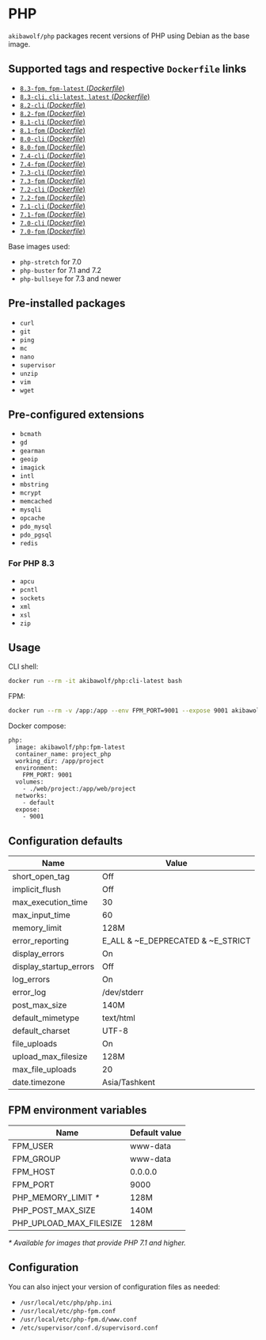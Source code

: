 # PHP

`akibawolf/php` packages recent versions of PHP using Debian as the base image.

## Supported tags and respective `Dockerfile` links

- [`8.3-fpm`, `fpm-latest` (_Dockerfile_)](https://github.com/AkibaWolf/docker-php/tree/master/8.3-fpm/Dockerfile)
- [`8.3-cli`, `cli-latest`, `latest` (_Dockerfile_)](https://github.com/AkibaWolf/docker-php/tree/master/8.3-cli/Dockerfile)
- [`8.2-cli` (_Dockerfile_)](https://github.com/AkibaWolf/docker-php/tree/master/8.2-cli/Dockerfile)
- [`8.2-fpm` (_Dockerfile_)](https://github.com/AkibaWolf/docker-php/tree/master/8.2-fpm/Dockerfile)
- [`8.1-cli` (_Dockerfile_)](https://github.com/AkibaWolf/docker-php/tree/master/8.1-cli/Dockerfile)
- [`8.1-fpm` (_Dockerfile_)](https://github.com/AkibaWolf/docker-php/tree/master/8.1-fpm/Dockerfile)
- [`8.0-cli` (_Dockerfile_)](https://github.com/AkibaWolf/docker-php/tree/master/8.0-cli/Dockerfile)
- [`8.0-fpm` (_Dockerfile_)](https://github.com/AkibaWolf/docker-php/tree/master/8.0-fpm/Dockerfile)
- [`7.4-cli` (_Dockerfile_)](https://github.com/AkibaWolf/docker-php/tree/master/7.4-cli/Dockerfile)
- [`7.4-fpm` (_Dockerfile_)](https://github.com/AkibaWolf/docker-php/tree/master/7.4-fpm/Dockerfile)
- [`7.3-cli` (_Dockerfile_)](https://github.com/AkibaWolf/docker-php/tree/master/7.3-cli/Dockerfile)
- [`7.3-fpm` (_Dockerfile_)](https://github.com/AkibaWolf/docker-php/tree/master/7.3-fpm/Dockerfile)
- [`7.2-cli` (_Dockerfile_)](https://github.com/AkibaWolf/docker-php/tree/master/7.2-cli/Dockerfile)
- [`7.2-fpm` (_Dockerfile_)](https://github.com/AkibaWolf/docker-php/tree/master/7.2-fpm/Dockerfile)
- [`7.1-cli` (_Dockerfile_)](https://github.com/AkibaWolf/docker-php/tree/master/7.1-cli/Dockerfile)
- [`7.1-fpm` (_Dockerfile_)](https://github.com/AkibaWolf/docker-php/tree/master/7.1-fpm/Dockerfile)
- [`7.0-cli` (_Dockerfile_)](https://github.com/AkibaWolf/docker-php/tree/master/7.0-cli/Dockerfile)
- [`7.0-fpm` (_Dockerfile_)](https://github.com/AkibaWolf/docker-php/tree/master/7.0-fpm/Dockerfile)

Base images used:

- `php-stretch` for 7.0
- `php-buster` for 7.1 and 7.2
- `php-bullseye` for 7.3 and newer

## Pre-installed packages

- `curl`
- `git`
- `ping`
- `mc`
- `nano`
- `supervisor`
- `unzip`
- `vim`
- `wget`

## Pre-configured extensions

- `bcmath`
- `gd`
- `gearman`
- `geoip`
- `imagick`
- `intl`
- `mbstring`
- `mcrypt`
- `memcached`
- `mysqli`
- `opcache`
- `pdo_mysql`
- `pdo_pgsql`
- `redis`

### For PHP 8.3

- `apcu`
- `pcntl`
- `sockets`
- `xml`
- `xsl`
- `zip`

## Usage

CLI shell:

```bash
docker run --rm -it akibawolf/php:cli-latest bash
```

FPM:

```bash
docker run --rm -v /app:/app --env FPM_PORT=9001 --expose 9001 akibawolf/php:fpm-latest
```

Docker compose:

```
php:
  image: akibawolf/php:fpm-latest
  container_name: project_php
  working_dir: /app/project
  environment:
    FPM_PORT: 9001
  volumes:
    - ./web/project:/app/web/project
  networks:
    - default
  expose:
    - 9001
```

## Configuration defaults

| Name                   | Value                             |
| ---------------------- | --------------------------------- |
| short_open_tag         | Off                               |
| implicit_flush         | Off                               |
| max_execution_time     | 30                                |
| max_input_time         | 60                                |
| memory_limit           | 128M                              |
| error_reporting        | E_ALL & ~E_DEPRECATED & ~E_STRICT |
| display_errors         | On                                |
| display_startup_errors | Off                               |
| log_errors             | On                                |
| error_log              | /dev/stderr                       |
| post_max_size          | 140M                              |
| default_mimetype       | text/html                         |
| default_charset        | UTF-8                             |
| file_uploads           | On                                |
| upload_max_filesize    | 128M                              |
| max_file_uploads       | 20                                |
| date.timezone          | Asia/Tashkent                     |

## FPM environment variables

| Name                    | Default value |
| ----------------------- | ------------- |
| FPM_USER                | www-data      |
| FPM_GROUP               | www-data      |
| FPM_HOST                | 0.0.0.0       |
| FPM_PORT                | 9000          |
| PHP_MEMORY_LIMIT _\*_   | 128M          |
| PHP_POST_MAX_SIZE       | 140M          |
| PHP_UPLOAD_MAX_FILESIZE | 128M          |

_\* Available for images that provide PHP 7.1 and higher._

## Configuration

You can also inject your version of configuration files as needed:

- `/usr/local/etc/php/php.ini`
- `/usr/local/etc/php-fpm.conf`
- `/usr/local/etc/php-fpm.d/www.conf`
- `/etc/supervisor/conf.d/supervisord.conf`
